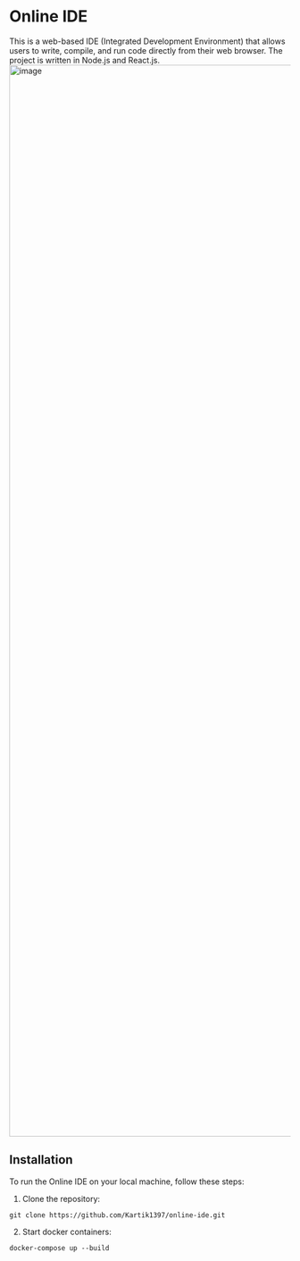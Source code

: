 # Online IDE
This is a web-based IDE (Integrated Development Environment) that allows users to write, compile, and run code directly from their web browser. The project is written in Node.js and React.js.
<img width="1920" alt="image" src="https://user-images.githubusercontent.com/24036721/230739733-3c18c647-90a7-4300-91fd-0ac1bda9d5cf.png">

## Installation
To run the Online IDE on your local machine, follow these steps:
1. Clone the repository:
```
git clone https://github.com/Kartik1397/online-ide.git
```
2. Start docker containers:
```
docker-compose up --build
```
